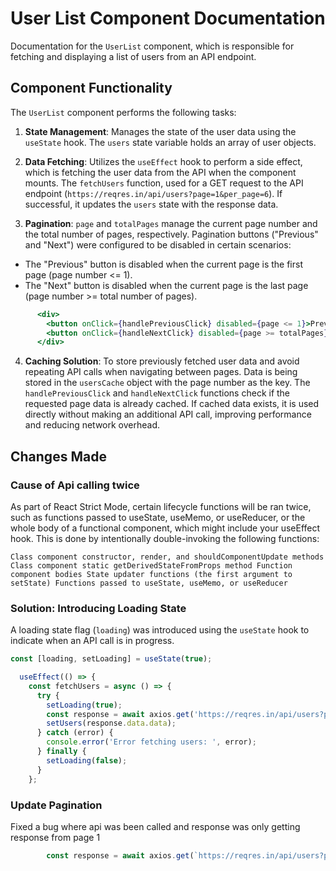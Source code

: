 # User List Component Documentation

Documentation for the `UserList` component, which is responsible for fetching and displaying a list of users from an API endpoint.

## Component Functionality

The `UserList` component performs the following tasks:

1. **State Management**: Manages the state of the user data using the `useState` hook. The `users` state variable holds an array of user objects.

2. **Data Fetching**: Utilizes the `useEffect` hook to perform a side effect, which is fetching the user data from the API when the component mounts. The `fetchUsers` function, used for a GET request to the API endpoint (`https://reqres.in/api/users?page=1&per_page=6`). If successful, it updates the `users` state with the response data.

3. **Pagination**: `page` and `totalPages` manage the current page number and the total number of pages, respectively. Pagination buttons ("Previous" and "Next") were configured to be disabled in certain scenarios:
- The "Previous" button is disabled when the current page is the first page (page number <= 1).
- The "Next" button is disabled when the current page is the last page (page number >= total number of pages).

```jsx
      <div>
        <button onClick={handlePreviousClick} disabled={page <= 1}>Previous</button>
        <button onClick={handleNextClick} disabled={page >= totalPages}>Next</button>
      </div>
```

4. **Caching Solution**: To store previously fetched user data and avoid repeating API calls when navigating between pages. Data is being stored in the `usersCache` object with the page number as the key.
The `handlePreviousClick` and `handleNextClick` functions check if the requested page data is already cached. If cached data exists, it is used directly without making an additional API call, improving performance and reducing network overhead.

## Changes Made

### Cause of Api calling twice

As part of React Strict Mode, certain lifecycle functions will be ran twice, such as functions passed to useState, useMemo, or useReducer, or the whole body of a functional component, which might include your useEffect hook. This is done by intentionally double-invoking the following functions:

`Class component constructor, render, and shouldComponentUpdate methods Class component static getDerivedStateFromProps method Function component bodies State updater functions (the first argument to setState) Functions passed to useState, useMemo, or useReducer`

### Solution: Introducing Loading State

A loading state flag (`loading`) was introduced using the `useState` hook to indicate when an API call is in progress.

```jsx
const [loading, setLoading] = useState(true);
```

```jsx
  useEffect(() => {
    const fetchUsers = async () => {
      try {
        setLoading(true);
        const response = await axios.get('https://reqres.in/api/users?page=1&per_page=6');
        setUsers(response.data.data);
      } catch (error) {
        console.error('Error fetching users: ', error);
      } finally {
        setLoading(false);
      }
    };
```
### Update Pagination

Fixed a bug where api was been called and response was only getting response from page 1
```jsx
        const response = await axios.get(`https://reqres.in/api/users?page=${page}&per_page=6`);
```